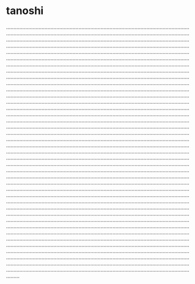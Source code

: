 # tanoshi
.........................................................................................................................................................................................................................................................................................................................................................................................................................................................................................................................................................................................................................................................................................................................................................................................................................................................................................................................................................................................................................................................................................................................................................................................................................................................................................................................................................................................................................................................................................................................................................................................................................................................................................................................................................................................................................................................................................................................................................................................................................................................................................................................................................................................................................................................................................................................................................................................................................................................................................................................................................................................................................................................................................................................................................................................................................................................................................................................................................................................................................................................................................................................................................................................................................................................................................................................................................................................................................................................................................................................................................................................................................................................................................................................................................................................................................................................................................................................................................................................................................................................................................................................................................................................................................................................................................................................................................................................................................................................................................................................................................................................................................................................................................................................................................................................................................................................................................................................................................................................................................................................................................................................................................................